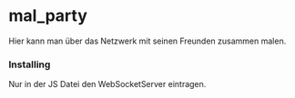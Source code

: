 # mal_party

Hier kann man über das Netzwerk mit seinen Freunden zusammen malen.

### Installing

Nur in der JS Datei den WebSocketServer eintragen.
